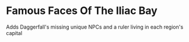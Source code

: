 # Famous Faces Of The Iliac Bay
 Adds Daggerfall's missing unique NPCs and a ruler living in each region's capital
